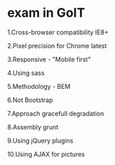 # exam in GoIT
1.Cross-browser compatibility IE8+

2.Pixel precision for Chrome latest

3.Responsive - "Mobile first"

4.Using sass

5.Methodology - BEM

6.Not Bootstrap

7.Approach gracefull degradation

8.Assembly grunt

9.Using jQuery plugins 

10.Using AJAX for pictures
